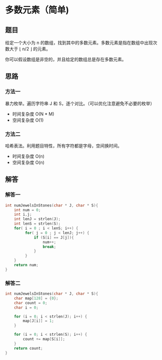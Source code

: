 # 多数元素（简单)

## 题目

给定一个大小为 n 的数组，找到其中的多数元素。多数元素是指在数组中出现次数大于 ⌊ n/2 ⌋ 的元素。

你可以假设数组是非空的，并且给定的数组总是存在多数元素。

## 思路

### 方法一

暴力枚举。遍历字符串 J 和 S，逐个对比。（可以优化注意避免不必要的枚举）

- 时间复杂度 O(N * M)
- 空间复杂度 O(1)

### 方法二

哈希表法。利用题目特性，所有字符都是字母，空间换时间。

- 时间复杂度 O(n)
- 空间复杂度 O(n)

## 解答

### 解答一

```C
int numJewelsInStones(char * J, char * S){
    int num = 0;
    int i,j;
    int lenJ = strlen(J);
    int lenS = strlen(S);
    for( i = 0 ; i < lenS; i++) {
         for( j = 0 ; j < lenJ; j++) {
             if (S[i] == J[j]){
                 num++;
                 break;
             }
         }
    }
    return num;
}
```

### 解答二

```C
int numJewelsInStones(char * J, char * S){
    char map[128] = {0};
    char count = 0;
    char i = 0;

    for (i = 0; i < strlen(J); i++) {
        map[J[i]] = 1;
    }

    for (i = 0; i < strlen(S); i++) {
        count += map[S[i]];
    }
    return count;
}
```
